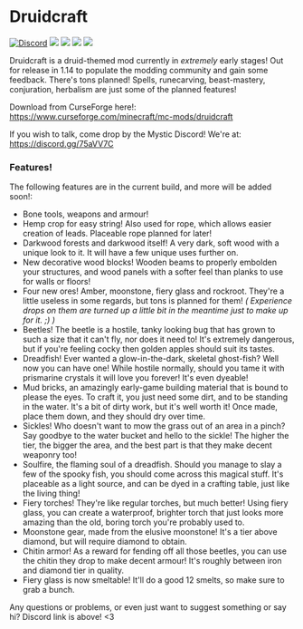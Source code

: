# Druidcraft
[![Discord](https://img.shields.io/discord/455383608773836801?color=%237289da&label=Mystic%20Discord&logo=discord&style=flat-square)](https://discord.gg/75aVV7C)
[![](https://img.shields.io/github/contributors/MysticMods/Druidcraft.svg?style=flat-square&logo=github)](https://github.com/MysticMods/Druidcraft/graphs/contributors)
[![](https://img.shields.io/github/issues/MysticMods/Druidcraft.svg?style=flat-square&logo=github)](https://github.com/MysticMods/Druidcraft/issues)
[![](https://img.shields.io/github/forks/MysticMods/Druidcraft.svg?style=flat_square&logo=github)](https://github.com/MysticMods/Druidcraft/network/members)
[![](https://img.shields.io/github/license/MysticMods/Druidcraft.svg?logo=github&style=flat-square)](https://github.com/MysticMods/Druidcraft/blob/master/LICENSE)

Druidcraft is a druid-themed mod currently in *extremely* early stages! Out for release in 1.14 to populate the modding community and gain some feedback. There's tons planned! Spells, runecarving, beast-mastery, conjuration, herbalism are just some of the planned features!

Download from CurseForge here!: https://www.curseforge.com/minecraft/mc-mods/druidcraft

If you wish to talk, come drop by the Mystic Discord! We're at: https://discord.gg/75aVV7C

### Features!

The following features are in the current build, and more will be added soon!:

- Bone tools, weapons and armour!
- Hemp crop for easy string! Also used for rope, which allows easier creation of leads. Placeable rope planned for later!
- Darkwood forests and darkwood itself! A very dark, soft wood with a unique look to it. It will have a few unique uses further on.
- New decorative wood blocks! Wooden beams to properly embolden your structures, and wood panels with a softer feel than planks to use for walls or floors!
- Four new ores! Amber, moonstone, fiery glass and rockroot. They're a little useless in some regards, but tons is planned for them! *( Experience drops on them are turned up a little bit in the meantime just to make up for it. ;) )*
- Beetles! The beetle is a hostile, tanky looking bug that has grown to such a size that it can't fly, nor does it need to! It's extremely dangerous, but if you're feeling cocky then golden apples should suit its tastes.
- Dreadfish! Ever wanted a glow-in-the-dark, skeletal ghost-fish? Well now you can have one! While hostile normally, should you tame it with prismarine crystals it will love you forever! It's even dyeable!
- Mud bricks, an amazingly early-game building material that is bound to please the eyes. To craft it, you just need some dirt, and to be standing in the water. It's a bit of dirty work, but it's well worth it! Once made, place them down, and they should dry over time.
- Sickles! Who doesn't want to mow the grass out of an area in a pinch? Say goodbye to the water bucket and hello to the sickle! The higher the tier, the bigger the area, and the best part is that they make decent weaponry too!
- Soulfire, the flaming soul of a dreadfish. Should you manage to slay a few of the spooky fish, you should come across this magical stuff. It's placeable as a light source, and can be dyed in a crafting table, just like the living thing!
- Fiery torches! They're like regular torches, but much better! Using fiery glass, you can create a waterproof, brighter torch that just looks more amazing than the old, boring torch you're probably used to. 
- Moonstone gear, made from the elusive moonstone! It's a tier above diamond, but will require diamond to obtain. 
- Chitin armor! As a reward for fending off all those beetles, you can use the chitin they drop to make decent armour! It's roughly between iron and diamond tier in quality.
- Fiery glass is now smeltable! It'll do a good 12 smelts, so make sure to grab a bunch.

Any questions or problems, or even just want to suggest something or say hi? Discord link is above! <3
